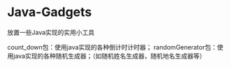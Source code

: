 # Java-Gadgets
放置一些Java实现的实用小工具

count_down包：使用java实现的各种倒计时计时器；
randomGenerator包：使用java实现的各种随机生成器；（如随机姓名生成器，随机地名生成器等）
